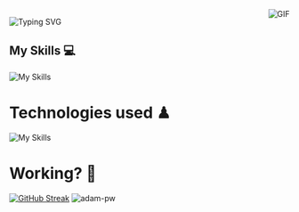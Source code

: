 <img align="right" alt="GIF" src="https://media.giphy.com/media/LmNwrBhejkK9EFP504/giphy.gif" />

<img src="https://readme-typing-svg.demolab.com?font=Silkscreen&duration=7000&pause=1000&repeat=true&random=false&width=435&lines=Hi+i'm+Rodrigo+Leon+%F0%9F%91%8C;Hi+i'm+Developer+%F0%9F%92%96;Hi+i'm+Rodrigo+Leon+%F0%9F%91%8C" alt="Typing SVG"/></a>
</p>

<h2>My Skills 💻</h2>

![My Skills](https://skillicons.dev/icons?i=java,dart,python)


# Technologies used ♟
<p>

  ![My Skills](https://skillicons.dev/icons?i=flutter,nodejs,git,github,linux)
</p>


# Working? 🤨
<a href="https://git.io/streak-stats"><img src="https://github-readme-streak-stats.herokuapp.com?user=Yoyiyoniu&theme=transparent&border_radius=5.7&mode=weekly&card_width=200" alt="GitHub Streak" /></a>
<img
src="https://github-readme-stats.vercel.app/api/top-langs?username=Yoyiyoniu&show_icons=true&locale=en&bg_color=0d1117&text_color=ffffff&layout=compact" 
alt="adam-pw" 
bg_color=#808080/> 


